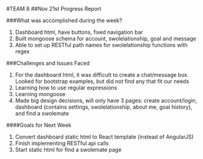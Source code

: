 #TEAM 8
##Nov 21st Progress Report

###What was accomplished during the week?
1. Dashboard html, have buttons, fixed navigation bar
2. Built mongoose schema for account, swolelationship, goal and message
3. Able to set up RESTful path names for swolelationship functions with regex

###Challenges and Issues Faced
1. For the dashboard html, it was difficult to create a chat/message box.
Looked for bootstrap examples, but did not find any that fit our needs
2. Learning how to use regular expressions
3. Learning mongoose
4. Made big design decisions, will only have 3 pages: create account/login,
dashboard (contains settings, swolelationship, about me, goal history), and
find a swolemate

####Goals for Next Week
1. Convert dashboard static html to React template (instead of AngularJS)
2. Finish implementing RESTful api calls
3. Start static html for find a swolemate page